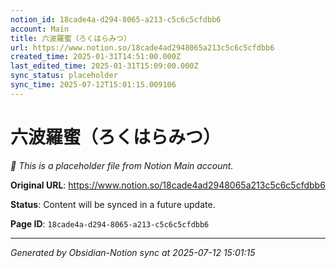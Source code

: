 ```yaml
---
notion_id: 18cade4a-d294-8065-a213-c5c6c5cfdbb6
account: Main
title: 六波羅蜜（ろくはらみつ）
url: https://www.notion.so/18cade4ad2948065a213c5c6c5cfdbb6
created_time: 2025-01-31T14:51:00.000Z
last_edited_time: 2025-01-31T15:09:00.000Z
sync_status: placeholder
sync_time: 2025-07-12T15:01:15.009106
---
```


# 六波羅蜜（ろくはらみつ）

*🔄 This is a placeholder file from Notion Main account.*

**Original URL**: https://www.notion.so/18cade4ad2948065a213c5c6c5cfdbb6

**Status**: Content will be synced in a future update.

**Page ID**: `18cade4a-d294-8065-a213-c5c6c5cfdbb6`

---

*Generated by Obsidian-Notion sync at 2025-07-12 15:01:15*
